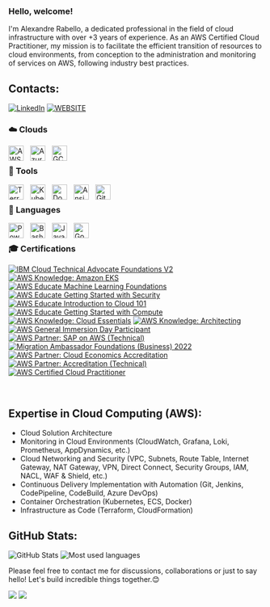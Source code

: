 ### Hello, welcome!

I'm Alexandre Rabello, a dedicated professional in the field of cloud infrastructure with over +3 years of experience. As an AWS Certified Cloud Practitioner, my mission is to facilitate the efficient transition of resources to cloud environments, from conception to the administration and monitoring of services on AWS, following industry best practices.


## Contacts:

[![LinkedIn](https://img.shields.io/badge/LinkedIn-0077B5?style=for-the-badge&logo=linkedin&logoColor=white)](https://www.linkedin.com/in/alexandrerabellosantana/)
[![WEBSITE](https://img.shields.io/badge/Website-FFA500?style=for-the-badge&logo=website&logoColor=white)](https://alexandrerabello.com/)

### ☁️ Clouds 

<img align="left" alt="AWS" width="30px" style="padding-right:10px;" src="https://cdn.jsdelivr.net/gh/devicons/devicon@latest/icons/amazonwebservices/amazonwebservices-original-wordmark.svg" />
<img align="left" alt="Azure" width="30px" style="padding-right:10px;" src="https://cdn.jsdelivr.net/gh/devicons/devicon@latest/icons/azure/azure-original.svg" />
<img align="left" alt="GCP" width="30px" style="padding-right:10px;" src="https://static-00.iconduck.com/assets.00/google-cloud-icon-2048x1646-7admxejz.png" />


</br>

### 🧰 Tools 

<img align="left" alt="Terraform" width="30px" style="padding-right:10px;" src="https://cdn.jsdelivr.net/gh/devicons/devicon@latest/icons/terraform/terraform-original.svg"/>
<img align="left" alt="Kubernetes" width="30px" style="padding-right:10px;" src="https://cdn.jsdelivr.net/gh/devicons/devicon@latest/icons/kubernetes/kubernetes-original.svg" />
<img align="left" alt="Docker" width="30px" style="padding-right:10px;" src="https://cdn.jsdelivr.net/gh/devicons/devicon@latest/icons/docker/docker-original.svg" />
<img align="left" alt="Ansible" width="30px" style="padding-right:10px;" src="https://cdn.jsdelivr.net/gh/devicons/devicon@latest/icons/ansible/ansible-original-wordmark.svg" />
<img align="left" alt="GitHubActions" width="30px" style="padding-right:10px;" src="https://cdn.jsdelivr.net/gh/devicons/devicon@latest/icons/githubactions/githubactions-plain.svg" />

</br>

### 📜 Languages 

<img align="left" alt="Powershell" width="30px" style="padding-right:10px;" src="https://cdn.jsdelivr.net/gh/devicons/devicon@latest/icons/powershell/powershell-plain.svg" />
<img align="left" alt="Bash" width="30px" style="padding-right:10px;" src="https://cdn.jsdelivr.net/gh/devicons/devicon@latest/icons/bash/bash-original.svg" />
<img align="left" alt="Java" width="30px" style="padding-right:10px;" src="https://cdn.jsdelivr.net/gh/devicons/devicon@latest/icons/java/java-original.svg" />
<img align="left" alt="Go" width="30px" style="padding-right:10px;" src="https://cdn.jsdelivr.net/gh/devicons/devicon@latest/icons/go/go-original.svg" />

</br>

### 🎓 Certifications

<!--START_SECTION:badges-->
[![IBM Cloud Technical Advocate Foundations V2](https://images.credly.com/size/110x110/images/9aa6ef9a-944e-4bb2-be40-ec142ef2627a/image.png)](http://www.credly.com/badges/d0e6e879-55e5-4010-8695-af597dbdd165 "IBM Cloud Technical Advocate Foundations V2")
[![AWS Knowledge: Amazon EKS](https://images.credly.com/size/110x110/images/9bcbde6d-1754-4617-9337-124f7b10a6c2/image.png)](http://www.credly.com/badges/e4e5dca1-d625-485d-9f88-28d29e1dccf7 "AWS Knowledge: Amazon EKS")
[![AWS Educate Machine Learning Foundations](https://images.credly.com/size/110x110/images/51984979-f759-49f0-8bb3-5310d364fdbe/image.png)](http://www.credly.com/badges/22cc03ff-4ef8-44a9-bcbc-7681eb4b1541 "AWS Educate Machine Learning Foundations")
[![AWS Educate Getting Started with Security](https://images.credly.com/size/110x110/images/80845928-d1f8-4549-ae9d-27676fba897e/image.png)](http://www.credly.com/badges/bc7b938b-8c01-48ad-ac64-1b4a52673eb7 "AWS Educate Getting Started with Security")
[![AWS Educate Introduction to Cloud 101](https://images.credly.com/size/110x110/images/8d67bbf4-128b-4141-b5f1-1bc61bbfbaa6/image.png)](http://www.credly.com/badges/4251868a-1bbc-4f5b-a884-3fd61327d6c2 "AWS Educate Introduction to Cloud 101")
[![AWS Educate Getting Started with Compute](https://images.credly.com/size/110x110/images/9358115e-ead7-47c2-91e2-165b6a650a1b/image.png)](http://www.credly.com/badges/13a2cfe5-1c4b-4c4b-bcc9-d344aec33131 "AWS Educate Getting Started with Compute")
[![AWS Knowledge: Cloud Essentials](https://images.credly.com/size/110x110/images/ec621e2a-c8f0-4459-806c-ae11829d372a/image.png)](http://www.credly.com/badges/b3e33bf1-da92-46f8-94bb-f64610bf6972 "AWS Knowledge: Cloud Essentials")
[![AWS Knowledge: Architecting](https://images.credly.com/size/110x110/images/519a6dba-f145-4c1a-85a2-1d173d6898d9/image.png)](http://www.credly.com/badges/b32f5017-5b4d-4289-b7a1-59475e978287 "AWS Knowledge: Architecting")
[![AWS General Immersion Day Participant](https://images.credly.com/size/110x110/images/52fa067b-fd7b-4083-bd36-b554cd134773/image.png)](http://www.credly.com/badges/54967dc6-fd6c-4d51-8b28-bacfedc5a55c "AWS General Immersion Day Participant")
[![AWS Partner: SAP on AWS (Technical)](https://images.credly.com/size/110x110/images/6099a08b-d18c-4f36-ad4e-b519c58eb0f1/image.png)](http://www.credly.com/badges/d7baa749-70e4-4518-a44d-47460361a0c6 "AWS Partner: SAP on AWS (Technical)")
[![Migration Ambassador Foundations (Business) 2022](https://images.credly.com/size/110x110/images/c2a04bd2-62d5-4b12-9188-5280fa77e5d6/image.png)](http://www.credly.com/badges/586ca0fa-145b-4cfe-abbf-198fc30c4a71 "Migration Ambassador Foundations (Business) 2022")
[![AWS Partner: Cloud Economics Accreditation](https://images.credly.com/size/110x110/images/ee35f7c5-696e-47ca-895c-960dfba108b3/image.png)](http://www.credly.com/badges/6c09d82e-d755-4cc1-a821-ab85ba2b4fdc "AWS Partner: Cloud Economics Accreditation")
[![AWS Partner: Accreditation (Technical)](https://images.credly.com/size/110x110/images/81f903ed-c3a1-4f4b-afcd-e03331a5b12c/image.png)](http://www.credly.com/badges/c19bb4a4-769b-4803-ab30-6362c64851b0 "AWS Partner: Accreditation (Technical)")
[![AWS Certified Cloud Practitioner](https://images.credly.com/size/110x110/images/00634f82-b07f-4bbd-a6bb-53de397fc3a6/image.png)](http://www.credly.com/badges/041e6876-dd24-4373-85fc-6ed28da57582 "AWS Certified Cloud Practitioner")
<!--END_SECTION:badges-->


</br>

## Expertise in Cloud Computing (AWS):

- Cloud Solution Architecture
- Monitoring in Cloud Environments (CloudWatch, Grafana, Loki, Prometheus, AppDynamics, etc.)
- Cloud Networking and Security (VPC, Subnets, Route Table, Internet Gateway, NAT Gateway, VPN, Direct Connect, Security Groups, IAM, NACL, WAF & Shield, etc.)
- Continuous Delivery Implementation with Automation (Git, Jenkins, CodePipeline, CodeBuild, Azure DevOps)
- Container Orchestration (Kubernetes, ECS, Docker)
- Infrastructure as Code (Terraform, CloudFormation)

## GitHub Stats:

![GitHub Stats](https://github-readme-stats.vercel.app/api?username=alerabello&show_icons=true&theme=tokyonight)
![Most used languages](https://github-readme-stats.vercel.app/api/top-langs/?username=alerabello&theme=tokyonight&layout=compact)

Please feel free to contact me for discussions, collaborations or just to say hello! Let's build incredible things together.😊

![](https://komarev.com/ghpvc/?username=alerabello&style=flat-square)
![](https://hit.yhype.me/github/profile?user_id=42966276)
